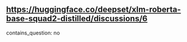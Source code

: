 ## https://huggingface.co/deepset/xlm-roberta-base-squad2-distilled/discussions/6

contains_question: no